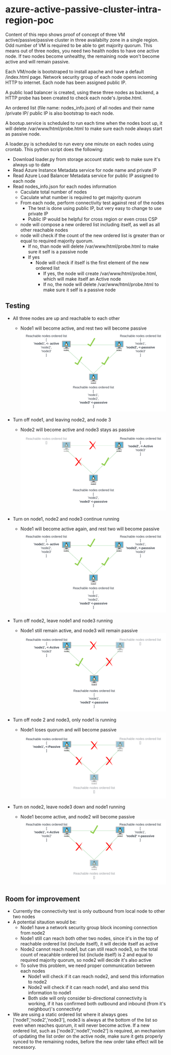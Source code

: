 # azure-active-passive-cluster-intra-region-poc

Content of this repo shows proof of concept of three VM active/passive/passive cluster in three availabilty zone in a single region. Odd number of VM is required to be able to get majority quorum. This means out of three nodes, you need two health nodes to have one active node. If two nodes become unhealthy, the remaining node won't become active and will remain passive.

Each VM/node is bootstraped to install apache and have a default /index.html page. Network security group of each node opens incoming HTTP to internet. Each node has been assigned public IP.

A public load balancer is created, using these three nodes as backend, a HTTP probe has been created to check each node's /probe.html.

An ordered list (file name: nodes_info.json) of all nodes and their name /private IP/ public IP is also bootstrap to each node. 

A bootup.service is scheduled to run each time when the nodes boot up, it will delete /var/www/html/probe.html to make sure each node always start as passive node.

A loader.py is scheduled to run every one minute on each nodes using crontab. This python script does the following:
- Download loader.py from storage account static web to make sure it's always up to date
- Read Azure Instance Metadata service for node name and private IP
- Read Azure Load Balancer Metadata service for public IP assigned to each node
- Read nodes_info.json for each nodes information
    - Caculate total number of nodes
    - Caculate what number is required to get majority quorum 
    - From each node, perform connectivity test against rest of the nodes
        - The test is done using public IP, but very easy to change to use private IP
        - Public IP would be helpful for cross region or even cross CSP        
    - node will compose a new ordered list including itself, as well as all other reachable nodes
    - node will check if the count of the new ordered list is greater than or equal to required majority quorum.
        - If no, than node will delete /var/www/html/probe.html to make sure it self is a passive node
        - If yes
            - Node will check if itself is the first element of the new ordered list
                - If yes, the node will create /var/www/html/probe.html, which will make itself an Active node
                - If no, the node will delete /var/www/html/probe.html to make sure it self is a passive node


## Testing
- All three nodes are up and reachable to each other
    - Node1 will become active, and rest two will become passive
    ![All three nodes are up](images/Active%20Passive%20Cluster%20-%20All%20three%20nodes%20reachable.png)

- Turn off node1, and leaving node2, and node 3
    - Node2 will become active and node3 stays as passive
    ![Node1 down](images/Active%20Passive%20Cluster%20-%20Node1%20down.png)

- Turn on node1, node2 and node3 continue running
    - Node1 will become active again, and rest two will become passive
    ![All three nodes are up](images/Active%20Passive%20Cluster%20-%20All%20three%20nodes%20reachable.png)

- Turn off node2, leave node1 and node3 running
    - Node1 still remain active, and node3 will remain passive
    ![Node2 down](images/Active%20Passive%20Cluster%20-%20Node2%20down.png)

- Turn off node 2 and node3, only node1 is running
    - Node1 loses quorum and will become passive
    ![Both Node2 and Node3 down](images/Active%20Passive%20Cluster%20-%20Both%20Node2%20and%20Node3%20down.png)

- Turn on node2, leave node3 down and node1 running
    - Node1 become active, and node2 will become passive
    ![Node3 down](images/Active%20Passive%20Cluster%20-%20Node3%20down.png)




## Room for improvement
- Currently the connectivity test is only outbound from local node to other two nodes
- A potential sitaution would be:
    - Node1 have a network security group block incoming connection from node2
    - Node1 still can reach both other two nodes, since it's in the top of reachable ordered list (include itself), it will decide itself as active
    - Node2 cannot reach node1, but can still reach node3, so the total count of reacahble ordered list (include itself) is 2 and equal to required majority quorum, so node2 will decide it's also active
    - To solve this problem, we need proper communication between each nodes
        - Node1 will check if it can reach node2, and send this information to node2
        - Node2 will check if it can reach node1, and also send this information to node1
        - Both side will only consider bi-directional connectivity is working, if it has confirmed both outbound and inbound (from it's neighbour)'s connectivty
- We are using a static ordered list where it always goes ['node1','node2','node3'], node3 is always at the bottom of the list so even when reaches quorum, it will never become active. If a new ordered list, such as ['node3','node1','node2'] is required, an mechanism of updating the list order on the active node, make sure it gets properly synced to the remaining nodes, before the new order take effect will be necessory.